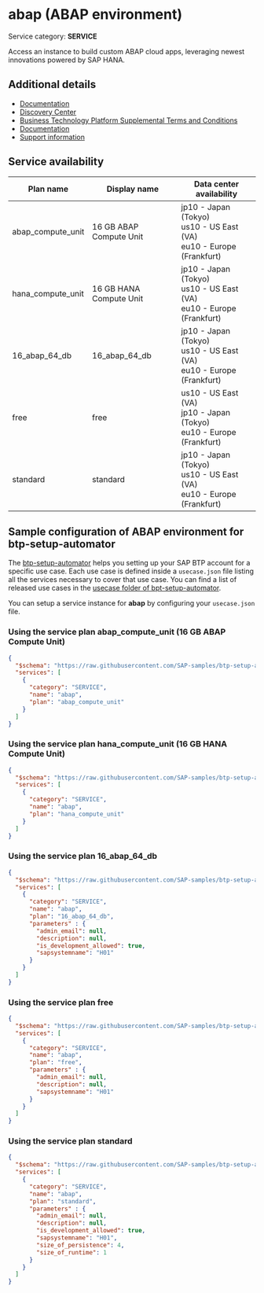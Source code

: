 # **abap** (ABAP environment)

Service category: **SERVICE**

Access an instance to build custom ABAP cloud apps, leveraging newest innovations powered by SAP HANA.

## Additional details

- [Documentation](https://help.sap.com/viewer/3504ec5ef16548778610c7e89cc0eac3/Cloud/en-US/11d62652aa2b4600a0fa136de0789648.html)
- [Discovery Center](https://discovery-center.cloud.sap/serviceCatalog/abap-environment)
- [Business Technology Platform Supplemental Terms and Conditions](https://www.sap.com/about/trust-center/agreements/cloud/cloud-services.html?tag=language:english&search=Supplement%20Business%20Technology%20Platform&sort=latest_desc)
- [Documentation](https://help.sap.com/viewer/65de2977205c403bbc107264b8eccf4b/Cloud/en-US/e34a329acc804c0e874496548183682f.html)
- [Support information](https://help.sap.com/viewer/65de2977205c403bbc107264b8eccf4b/Cloud/en-US/5dd739823b824b539eee47b7860a00be.html)

## Service availability

| Plan name | Display name | Data center availability  |
|------|----------------|---------------------------|
|  abap_compute_unit  |  16 GB ABAP Compute Unit  | jp10 - Japan (Tokyo)<br> us10 - US East (VA)<br> eu10 - Europe (Frankfurt)  |
|  hana_compute_unit  |  16 GB HANA Compute Unit  | jp10 - Japan (Tokyo)<br> us10 - US East (VA)<br> eu10 - Europe (Frankfurt)  |
|  16_abap_64_db  |  16_abap_64_db  | jp10 - Japan (Tokyo)<br> us10 - US East (VA)<br> eu10 - Europe (Frankfurt)  |
|  free  |  free  | us10 - US East (VA)<br> jp10 - Japan (Tokyo)<br> eu10 - Europe (Frankfurt)  |
|  standard  |  standard  | jp10 - Japan (Tokyo)<br> us10 - US East (VA)<br> eu10 - Europe (Frankfurt)  |

## Sample configuration of **ABAP environment** for btp-setup-automator

The [btp-setup-automator](https://github.com/SAP-samples/btp-setup-automator) helps you setting up your SAP BTP account for a specific use case. Each use case is defined inside a `usecase.json` file listing all the services necessary to cover that use case. You can find a list of released use cases in the [usecase folder of bpt-setup-automator](https://github.com/SAP-samples/btp-setup-automator/tree/main/usecases).

You can setup a service instance for **abap** by configuring your `usecase.json` file.

### Using the service plan **abap_compute_unit** (16 GB ABAP Compute Unit)

```json
{
  "$schema": "https://raw.githubusercontent.com/SAP-samples/btp-setup-automator/main/libs/btpsa-usecase.json",
  "services": [
    {
      "category": "SERVICE",
      "name": "abap",
      "plan": "abap_compute_unit"
    }
  ]
}
```

### Using the service plan **hana_compute_unit** (16 GB HANA Compute Unit)

```json
{
  "$schema": "https://raw.githubusercontent.com/SAP-samples/btp-setup-automator/main/libs/btpsa-usecase.json",
  "services": [
    {
      "category": "SERVICE",
      "name": "abap",
      "plan": "hana_compute_unit"
    }
  ]
}
```

### Using the service plan **16_abap_64_db**

```json
{
  "$schema": "https://raw.githubusercontent.com/SAP-samples/btp-setup-automator/main/libs/btpsa-usecase.json",
  "services": [
    {
      "category": "SERVICE",
      "name": "abap",
      "plan": "16_abap_64_db", 
      "parameters" : { 
        "admin_email": null,
        "description": null,
        "is_development_allowed": true,
        "sapsystemname": "H01"
      }
    }
  ]
}
```

### Using the service plan **free**

```json
{
  "$schema": "https://raw.githubusercontent.com/SAP-samples/btp-setup-automator/main/libs/btpsa-usecase.json",
  "services": [
    {
      "category": "SERVICE",
      "name": "abap",
      "plan": "free", 
      "parameters" : { 
        "admin_email": null,
        "description": null,
        "sapsystemname": "H01"
      }
    }
  ]
}
```

### Using the service plan **standard**

```json
{
  "$schema": "https://raw.githubusercontent.com/SAP-samples/btp-setup-automator/main/libs/btpsa-usecase.json",
  "services": [
    {
      "category": "SERVICE",
      "name": "abap",
      "plan": "standard", 
      "parameters" : { 
        "admin_email": null,
        "description": null,
        "is_development_allowed": true,
        "sapsystemname": "H01",
        "size_of_persistence": 4,
        "size_of_runtime": 1
      }
    }
  ]
}
```
